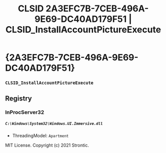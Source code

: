 ﻿---
title: "CLSID 2A3EFC7B-7CEB-496A-9E69-DC40AD179F51 | CLSID_InstallAccountPictureExecute"
excerpt: What is COM-Object CLSID 2A3EFC7B-7CEB-496A-9E69-DC40AD179F51?
---

# {2A3EFC7B-7CEB-496A-9E69-DC40AD179F51}

### `CLSID_InstallAccountPictureExecute`

## Registry


### InProcServer32

##### `C:\Windows\System32\Windows.UI.Immersive.dll`
* ThreadingModel: `Apartment`

MIT License. Copyright (c) 2021 Strontic.



